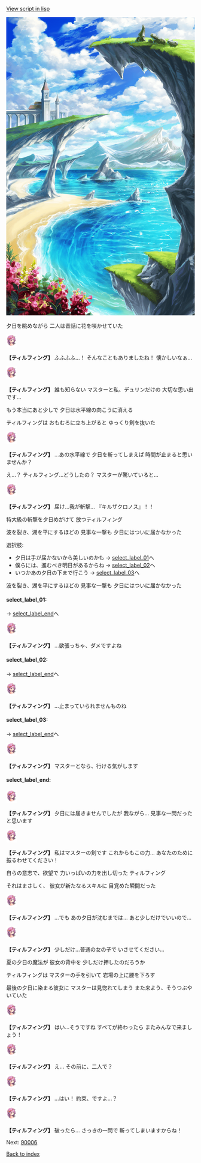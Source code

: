 [View script in lisp](../scripts/10146204.txt)

![lake.png](../images/backgrounds/lake.png)

夕日を眺めながら
二人は昔話に花を咲かせていた

<img src="../images/units/101461.png" alt="101461.png" height="34"/>

**【ティルフィング】**
ふふふふ…！
そんなこともありましたね！
懐かしいなぁ…

<img src="../images/units/101461.png" alt="101461.png" height="34"/>

**【ティルフィング】**
誰も知らない
マスターと私、デュリンだけの
大切な思い出です…

もう本当にあと少しで
夕日は水平線の向こうに消える

ティルフィングは
おもむろに立ち上がると
ゆっくり剣を抜いた

<img src="../images/units/101461.png" alt="101461.png" height="34"/>

**【ティルフィング】**
…あの水平線で
夕日を斬ってしまえば
時間が止まると思いませんか？

え…？
ティルフィング…どうしたの？
マスターが驚いていると…

<img src="../images/units/101461.png" alt="101461.png" height="34"/>

**【ティルフィング】**
届け…我が斬撃…
『キルザクロノス』！！

特大級の斬撃を夕日めがけて
放つティルフィング

波を裂き、湖を平にするほどの
見事な一撃も
夕日にはついに届かなかった

選択肢:
- 夕日は手が届かないから美しいのかも → [select_label_01](#select_label_01)へ
- 僕らには、進むべき明日があるからね → [select_label_02](#select_label_02)へ
- いつかあの夕日の下まで行こう → [select_label_03](#select_label_03)へ

波を裂き、湖を平にするほどの
見事な一撃も
夕日にはついに届かなかった

#### select_label_01:
 → [select_label_end](#select_label_end)へ

<img src="../images/units/101461.png" alt="101461.png" height="34"/>

**【ティルフィング】**
…欲張っちゃ、ダメですよね

#### select_label_02:
 → [select_label_end](#select_label_end)へ

<img src="../images/units/101461.png" alt="101461.png" height="34"/>

**【ティルフィング】**
…止まっていられませんものね

#### select_label_03:
 → [select_label_end](#select_label_end)へ

<img src="../images/units/101461.png" alt="101461.png" height="34"/>

**【ティルフィング】**
マスターとなら、行ける気がします

#### select_label_end:

<img src="../images/units/101461.png" alt="101461.png" height="34"/>

**【ティルフィング】**
夕日には届きませんでしたが
我ながら…
見事な一閃だったと思います

<img src="../images/units/101461.png" alt="101461.png" height="34"/>

**【ティルフィング】**
私はマスターの剣です
これからもこの力…
あなたのために振るわせてください！

自らの意志で、欲望で
力いっぱいの力を出し切った
ティルフィング

それはまさしく、
彼女が新たなるスキルに
目覚めた瞬間だった

<img src="../images/units/101461.png" alt="101461.png" height="34"/>

**【ティルフィング】**
…でも
あの夕日が沈むまでは…
あと少しだけでいいので…

<img src="../images/units/101461.png" alt="101461.png" height="34"/>

**【ティルフィング】**
少しだけ…普通の女の子で
いさせてください…

夏の夕日の魔法が
彼女の背中を
少しだけ押したのだろうか

ティルフィングは
マスターの手を引いて
岩場の上に腰を下ろす

最後の夕日に染まる彼女に
マスターは見惚れてしまう
また来よう、そうつぶやいていた

<img src="../images/units/101461.png" alt="101461.png" height="34"/>

**【ティルフィング】**
はい…そうですね
すべてが終わったら
またみんなで来ましょう！

<img src="../images/units/101461.png" alt="101461.png" height="34"/>

**【ティルフィング】**
え…
その前に、二人で？

<img src="../images/units/101461.png" alt="101461.png" height="34"/>

**【ティルフィング】**
…はい！
約束、ですよ…？

<img src="../images/units/101461.png" alt="101461.png" height="34"/>

**【ティルフィング】**
破ったら…
さっきの一閃で
斬ってしまいますからね！


Next: [90006](90006.md)

[Back to index](index.md)
